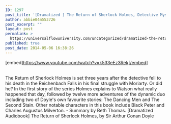 ```yaml
---
ID: 1297
post_title: '[Dramatized ] The Return of Sherlock Holmes, Detective Mystery, by Sir Arthur Conan Doyle'
author: abbie04m553726
post_excerpt: ""
layout: post
permalink: >
  https://universalflowuniversity.com/uncategorized/dramatized-the-return-of-sherlock-holmes-detective-mystery-by-sir-arthur-conan-doyle/
published: true
post_date: 2014-05-06 16:38:26
---
```

[embed]https://www.youtube.com/watch?v=k533eEz3Rek[/embed]</br></br>
<p>The Return of Sherlock Holmes is set three years after the detective fell to his death in the Reichenbach Falls in his final struggle with Moriarty. Or did he? In the first story of the series Holmes explains to Watson what really happened that day, followed by twelve more adventures of the dynamic duo including two of Doyle's own favourite stories: The Dancing Men and The Second Stain. Other notable characters in this book include Black Peter and Charles Augustus Milverton. - Summary by Beth Thomas.
[Dramatized Audiobook] The Return of Sherlock Holmes, by Sir Arthur Conan Doyle</p>
